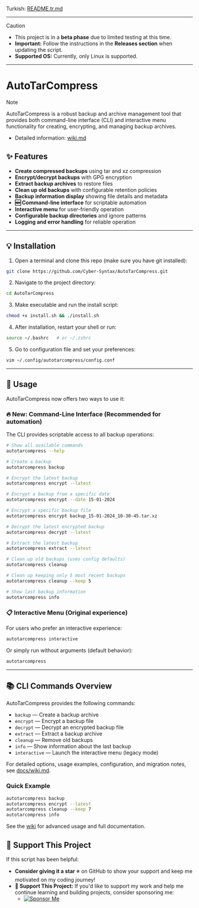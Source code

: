 Turkish: [README.tr.md](https://github.com/Cyber-Syntax/AutoTarCompress/blob/main/README.tr.md)

---

> [!CAUTION]
>
> - This project is in a **beta phase** due to limited testing at this time.
> - **Important:** Follow the instructions in the **Releases section** when updating the script.
> - **Supported OS:** Currently, only Linux is supported.

---

# **AutoTarCompress**

> [!NOTE]
> AutoTarCompress is a robust backup and archive management tool that provides both command-line interface (CLI) and interactive menu functionality for creating, encrypting, and managing backup archives.
>
> - Detailed information: [wiki.md](docs/wiki.md)

## **✨ Features**

- **Create compressed backups** using tar and xz compression
- **Encrypt/decrypt backups** with GPG encryption
- **Extract backup archives** to restore files
- **Clean up old backups** with configurable retention policies
- **Backup information display** showing file details and metadata
- **🆕 Command-line interface** for scriptable automation
- **Interactive menu** for user-friendly operation
- **Configurable backup directories** and ignore patterns
- **Logging and error handling** for reliable operation

---

## **💡 Installation**

1. Open a terminal and clone this repo (make sure you have git installed):

```bash
git clone https://github.com/Cyber-Syntax/AutoTarCompress.git
```

2. Navigate to the project directory:

```bash
cd AutoTarCompress
```

3. Make executable and run the install script:

```bash
chmod +x install.sh && ./install.sh
```

4. After installation, restart your shell or run:

```bash
source ~/.bashrc   # or ~/.zshrc
```

5. Go to configuration file and set your preferences:

```bash
vim ~/.config/autotarcompress/config.conf
```

---

## **🚀 Usage**

AutoTarCompress now offers two ways to use it:

### **🔥 New: Command-Line Interface (Recommended for automation)**

The CLI provides scriptable access to all backup operations:

```bash
# Show all available commands
autotarcompress --help

# Create a backup
autotarcompress backup

# Encrypt the latest backup
autotarcompress encrypt --latest

# Encrypt a backup from a specific date
autotarcompress encrypt --date 15-01-2024

# Encrypt a specific backup file
autotarcompress encrypt backup_15-01-2024_10-30-45.tar.xz

# Decrypt the latest encrypted backup
autotarcompress decrypt --latest

# Extract the latest backup
autotarcompress extract --latest

# Clean up old backups (uses config defaults)
autotarcompress cleanup

# Clean up keeping only 5 most recent backups
autotarcompress cleanup --keep 5

# Show last backup information
autotarcompress info
```

### **📋 Interactive Menu (Original experience)**

For users who prefer an interactive experience:

```bash
autotarcompress interactive
```

Or simply run without arguments (default behavior):

```bash
autotarcompress
```

---

## **📚 CLI Commands Overview**

AutoTarCompress provides the following commands:

- `backup` — Create a backup archive
- `encrypt` — Encrypt a backup file
- `decrypt` — Decrypt an encrypted backup file
- `extract` — Extract a backup archive
- `cleanup` — Remove old backups
- `info` — Show information about the last backup
- `interactive` — Launch the interactive menu (legacy mode)

For detailed options, usage examples, configuration, and migration notes, see [docs/wiki.md](docs/wiki.md).

### Quick Example

```bash
autotarcompress backup
autotarcompress encrypt --latest
autotarcompress cleanup --keep 7
autotarcompress info
```

See the [wiki](docs/wiki.md) for advanced usage and full documentation.

## **🙏 Support This Project**

If this script has been helpful:

- **Consider giving it a star ⭐** on GitHub to show your support and keep me motivated on my coding journey!
- **💖 Support This Project:** If you'd like to support my work and help me continue learning and building projects, consider sponsoring me:
    - [![Sponsor Me](https://img.shields.io/badge/Sponsor-💖-brightgreen)](https://github.com/sponsors/Cyber-Syntax)
